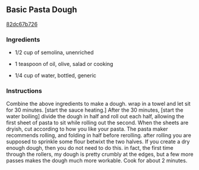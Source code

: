 ## Basic Pasta Dough

[82dc67b726](https://recipeland.com/recipe/v/basic-pasta-dough-40682)

### Ingredients

 - 1/2 cup of semolina, unenriched

 - 1 teaspoon of oil, olive, salad or cooking

 - 1/4 cup of water, bottled, generic

### Instructions

Combine the above ingredients to make a dough. wrap in a towel and let sit for 30 minutes. [start the sauce heating.] After the 30 minutes, [start the water boiling] divide the dough in half and roll out each half, allowing the first sheet of pasta to sit while rolling out the second. When the sheets are dryish, cut according to how you like your pasta. The pasta maker recommends rolling, and folding in half before rerolling. after rolling you are supposed to sprinkle some flour betwixt the two halves. If you create a dry enough dough, then you do not need to do this. in fact, the first time through the rollers, my dough is pretty crumbly at the edges, but a few more passes makes the dough much more workable. Cook for about 2 minutes.